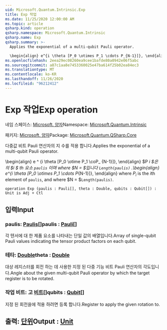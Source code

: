 ```yaml
---
uid: Microsoft.Quantum.Intrinsic.Exp
title: Exp 작업
ms.date: 11/25/2020 12:00:00 AM
ms.topic: article
qsharp.kind: operation
qsharp.namespace: Microsoft.Quantum.Intrinsic
qsharp.name: Exp
qsharp.summary: >-
  Applies the exponential of a multi-qubit Pauli operator.

  \begin{align} e^{i \theta [P_0 \otimes P_1 \cdots P_{N-1}]}, \end{align} where $P_i$ is the $i$th element of `paulis`, and where $N = $`Length(paulis)`.
ms.openlocfilehash: 2eea29ec08260ea9cee1bafde80a0942e06f5abc
ms.sourcegitcommit: a87c1aa8e7453360025e47ba614f25b02ea84ec3
ms.translationtype: MT
ms.contentlocale: ko-KR
ms.lasthandoff: 11/26/2020
ms.locfileid: "96212412"
---
```

# <a name="exp-operation"></a><span data-ttu-id="82769-102">Exp 작업</span><span class="sxs-lookup"><span data-stu-id="82769-102">Exp operation</span></span>

<span data-ttu-id="82769-103">네임 스페이스: [Microsoft. 양자](xref:Microsoft.Quantum.Intrinsic)</span><span class="sxs-lookup"><span data-stu-id="82769-103">Namespace: [Microsoft.Quantum.Intrinsic](xref:Microsoft.Quantum.Intrinsic)</span></span>

<span data-ttu-id="82769-104">패키지: [Microsoft. 양자](https://nuget.org/packages/Microsoft.Quantum.QSharp.Core)</span><span class="sxs-lookup"><span data-stu-id="82769-104">Package: [Microsoft.Quantum.QSharp.Core](https://nuget.org/packages/Microsoft.Quantum.QSharp.Core)</span></span>


<span data-ttu-id="82769-105">다중값 비트 Pauli 연산자의 지 수를 적용 합니다.</span><span class="sxs-lookup"><span data-stu-id="82769-105">Applies the exponential of a multi-qubit Pauli operator.</span></span>

<span data-ttu-id="82769-106">\begin{align} e ^ {i \theta [P_0 \otime P_1 \coP_ {N-1}]}, \end{align} $P _i $은의 $i $ th 요소 `paulis` 이며 where $N = $입니다 `Length(paulis)` .</span><span class="sxs-lookup"><span data-stu-id="82769-106">\begin{align} e^{i \theta [P_0 \otimes P_1 \cdots P_{N-1}]}, \end{align} where $P_i$ is the $i$th element of `paulis`, and where $N = $`Length(paulis)`.</span></span>

```qsharp
operation Exp (paulis : Pauli[], theta : Double, qubits : Qubit[]) : Unit is Adj + Ctl
```


## <a name="input"></a><span data-ttu-id="82769-107">입력</span><span class="sxs-lookup"><span data-stu-id="82769-107">Input</span></span>

### <a name="paulis--pauli"></a><span data-ttu-id="82769-108">paulis: [Paulis](xref:microsoft.quantum.lang-ref.pauli)[]</span><span class="sxs-lookup"><span data-stu-id="82769-108">paulis : [Pauli](xref:microsoft.quantum.lang-ref.pauli)[]</span></span>

<span data-ttu-id="82769-109">각 텐서에 대 한 제품 요소를 나타내는 단일 값의 배열입니다.</span><span class="sxs-lookup"><span data-stu-id="82769-109">Array of single-qubit Pauli values indicating the tensor product factors on each qubit.</span></span>


### <a name="theta--double"></a><span data-ttu-id="82769-110">테타: [Double](xref:microsoft.quantum.lang-ref.double)</span><span class="sxs-lookup"><span data-stu-id="82769-110">theta : [Double](xref:microsoft.quantum.lang-ref.double)</span></span>

<span data-ttu-id="82769-111">대상 레지스터를 회전 하는 데 사용한 지정 된 다중 기능 비트 Pauli 연산자의 각도입니다.</span><span class="sxs-lookup"><span data-stu-id="82769-111">Angle about the given multi-qubit Pauli operator by which the target register is to be rotated.</span></span>


### <a name="qubits--qubit"></a><span data-ttu-id="82769-112">작업 비트: 고 [비트](xref:microsoft.quantum.lang-ref.qubit)[]</span><span class="sxs-lookup"><span data-stu-id="82769-112">qubits : [Qubit](xref:microsoft.quantum.lang-ref.qubit)[]</span></span>

<span data-ttu-id="82769-113">지정 된 회전을에 적용 하려면 등록 합니다.</span><span class="sxs-lookup"><span data-stu-id="82769-113">Register to apply the given rotation to.</span></span>



## <a name="output--unit"></a><span data-ttu-id="82769-114">출력: [단위](xref:microsoft.quantum.lang-ref.unit)</span><span class="sxs-lookup"><span data-stu-id="82769-114">Output : [Unit](xref:microsoft.quantum.lang-ref.unit)</span></span>

